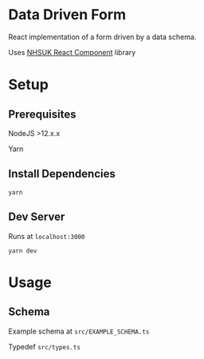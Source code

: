 # Data Driven Form

React implementation of a form driven by a data schema.

Uses [NHSUK React Component](https://github.com/NHSDigital/nhsuk-react-components) library

# Setup

## Prerequisites

NodeJS >12.x.x

Yarn

## Install Dependencies

`yarn`

## Dev Server

Runs at `localhost:3000`

`yarn dev`

# Usage

## Schema

Example schema at `src/EXAMPLE_SCHEMA.ts`

Typedef `src/types.ts`
